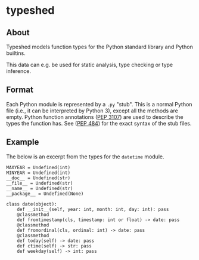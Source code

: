 # typeshed

## About

Typeshed models function types for the Python standard library
and Python builtins.

This data can e.g. be used for static analysis, type checking or type inference.

## Format

Each Python module is represented by a `.py` "stub". This is a normal Python
file (i.e., it can be interpreted by Python 3), except all the methods are empty.
Python function annotations ([PEP 3107](https://www.python.org/dev/peps/pep-3107/))
are used to describe the types the function has.
See ([PEP 484](http://www.python.org/dev/peps/pep-0484/)) for the exact syntax
of the stub files.

## Example

The below is an excerpt from the types for the `datetime` module.

```
MAXYEAR = Undefined(int)
MINYEAR = Undefined(int)
__doc__ = Undefined(str)
__file__ = Undefined(str)
__name__ = Undefined(str)
__package__ = Undefined(None)

class date(object):
    def __init__(self, year: int, month: int, day: int): pass
    @classmethod
    def fromtimestamp(cls, timestamp: int or float) -> date: pass
    @classmethod
    def fromordinal(cls, ordinal: int) -> date: pass
    @classmethod
    def today(self) -> date: pass
    def ctime(self) -> str: pass
    def weekday(self) -> int: pass
```

